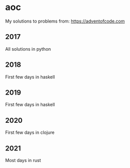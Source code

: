 # aoc

My solutions to problems from: https://adventofcode.com

## 2017

All solutions in python

## 2018

First few days in haskell

## 2019

First few days in haskell

## 2020

First few days in clojure

## 2021

Most days in rust
